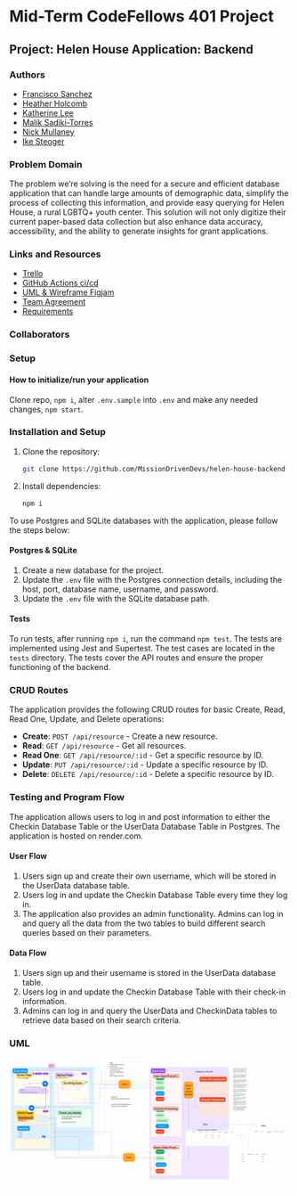 # Mid-Term CodeFellows 401 Project

## Project: Helen House Application: Backend

### Authors

- [Francisco Sanchez](https://github.com/c0d3cisco)
- [Heather Holcomb](https://github.com/holcombheather)
- [Katherine Lee](https://github.com/KatiLee)
- [Malik Sadiki-Torres](https://github.com/MalikTorres)
- [Nick Mullaney](https://github.com/nickmullaney)
- [Ike Steoger](https://github.com/IkeSteoger)

### Problem Domain

The problem we’re solving is the need for a secure and efficient database application that can handle large amounts of demographic data, simplify the process of collecting this information, and provide easy querying for Helen House, a rural LGBTQ+ youth center. This solution will not only digitize their current paper-based data collection but also enhance data accuracy, accessibility, and the ability to generate insights for grant applications.

### Links and Resources

- [Trello](https://trello.com/invite/b/KisbuKmx/ATTI8636c0c7dd7edb956f96bd8d8b9555f89A203B63/agile-board-template-trello)
- [GitHub Actions ci/cd](https://github.com/MissionDrivenDevs/helen-house-backend/actions)
- [UML & Wireframe Figjam](https://www.figma.com/file/3gpv4BCuYd3Oa3jwod3ynt/Helen-House-Backend?type=whiteboard&node-id=0-1&t=eQPdLm5eGrAcrUL8-0)
- [Team Agreement](./teamAgreement.md)
- [Requirements](./requirements.md)
<!-- - [back-end dev server url]() -->
<!-- - [back-end prod server url]() -->

### Collaborators


### Setup

#### How to initialize/run your application

Clone repo, `npm i`, alter `.env.sample` into `.env` and make any needed changes, `npm start`.

### Installation and Setup

1. Clone the repository:

   ```bash
   git clone https://github.com/MissionDrivenDevs/helen-house-backend
   ```

2. Install dependencies:

   ```bash
   npm i
   ```

To use Postgres and SQLite databases with the application, please follow the steps below:

#### Postgres & SQLite

1. Create a new database for the project.
2. Update the `.env` file with the Postgres connection details, including the host, port, database name, username, and password.
3. Update the `.env` file with the SQLite database path.

#### Tests

To run tests, after running `npm i`, run the command `npm test`. The tests are implemented using Jest and Supertest. The test cases are located in the `tests` directory. The tests cover the API routes and ensure the proper functioning of the backend.

### CRUD Routes

The application provides the following CRUD routes for basic Create, Read, Read One, Update, and Delete operations:

- **Create**: `POST /api/resource` - Create a new resource.
- **Read**: `GET /api/resource` - Get all resources.
- **Read One**: `GET /api/resource/:id` - Get a specific resource by ID.
- **Update**: `PUT /api/resource/:id` - Update a specific resource by ID.
- **Delete**: `DELETE /api/resource/:id` - Delete a specific resource by ID.

### Testing and Program Flow

The application allows users to log in and post information to either the Checkin Database Table or the UserData Database Table in Postgres. The application is hosted on render.com.

#### User Flow

1. Users sign up and create their own username, which will be stored in the UserData database table.
2. Users log in and update the Checkin Database Table every time they log in.
3. The application also provides an admin functionality. Admins can log in and query all the data from the two tables to build different search queries based on their parameters.

#### Data Flow

1. Users sign up and their username is stored in the UserData database table.
2. Users log in and update the Checkin Database Table with their check-in information.
3. Admins can log in and query the UserData and CheckinData tables to retrieve data based on their search criteria.

### UML

![Alt text](assets/uml.png)

